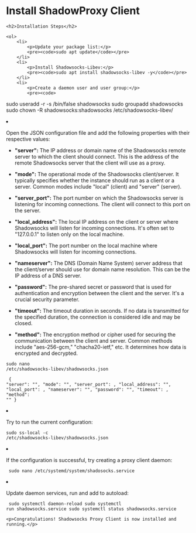  <h1>Install ShadowProxy Client</h1>

    <h2>Installation Steps</h2>

    <ol>
        <li>
            <p>Update your package list:</p>
            <pre><code>sudo apt update</code></pre>
        </li>
        <li>
            <p>Install Shadowsocks-Libev:</p>
            <pre><code>sudo apt install shadowsocks-libev -y</code></pre>
        </li>
        <li>
            <p>Create a daemon user and user group:</p>
            <pre><code>
sudo useradd -r -s /bin/false shadowsocks
sudo groupadd shadowsocks
sudo chown -R shadowsocks:shadowsocks /etc/shadowsocks-libev/
            </code></pre>
        </li>
        <li>
            <p>Open the JSON configuration file and add the following properties with their respective values:</p>
            <ul>
                <li>
                    <p><strong>"server":</strong> The IP address or domain name of the Shadowsocks remote server to which the client should connect. This is the address of the remote Shadowsocks server that the client will use as a proxy.</p>
                </li>
                <li>
                    <p><strong>"mode":</strong> The operational mode of the Shadowsocks client/server. It typically specifies whether the instance should run as a client or a server. Common modes include "local" (client) and "server" (server).</p>
                </li>
                <li>
                    <p><strong>"server_port":</strong> The port number on which the Shadowsocks server is listening for incoming connections. The client will connect to this port on the server.</p>
                </li>
                <li>
                    <p><strong>"local_address":</strong> The local IP address on the client or server where Shadowsocks will listen for incoming connections. It's often set to "127.0.0.1" to listen only on the local machine.</p>
                </li>
                <li>
                    <p><strong>"local_port":</strong> The port number on the local machine where Shadowsocks will listen for incoming connections.</p>
                </li>
                <li>
                    <p><strong>"nameserver":</strong> The DNS (Domain Name System) server address that the client/server should use for domain name resolution. This can be the IP address of a DNS server.</p>
                </li>
                <li>
                    <p><strong>"password":</strong> The pre-shared secret or password that is used for authentication and encryption between the client and the server. It's a crucial security parameter.</p>
                </li>
                <li>
                    <p><strong>"timeout":</strong> The timeout duration in seconds. If no data is transmitted for the specified duration, the connection is considered idle and may be closed.</p>
                </li>
                <li>
                    <p><strong>"method":</strong> The encryption method or cipher used for securing the communication between the client and server. Common methods include "aes-256-gcm," "chacha20-ietf," etc. It determines how data is encrypted and decrypted.</p>
                </li>
            </ul>
            <pre><code>sudo nano /etc/shadowsocks-libev/shadowsocks.json</code></pre>
            <pre><code>
{
    "server": "",
    "mode": "",
    "server_port": ,
    "local_address": "",
    "local_port": ,
    "nameserver": "",
    "password": "",
    "timeout": ,
    "method": ""
}
            </code></pre>
        </li>
        <li>
            <p>Try to run the current configuration:</p>
            <pre><code>sudo ss-local -c /etc/shadowsocks-libev/shadowsocks.json</code></pre>
        </li>
        <li>
            <p>If the configuration is successful, try creating a proxy client daemon:</p>
            <pre><code>
sudo nano /etc/systemd/system/shadosocks.service
            </code></pre>
        </li>
        <li>
            <p>Update daemon services, run and add to autoload:</p>
            <pre><code>
sudo systemctl daemon-reload
sudo systemctl run shadowsocks.service
sudo systemctl status shadowsocks.service
            </code></pre>
        </li>
    </ol>

    <p>Congratulations! Shadowsocks Proxy Client is now installed and running.</p>
